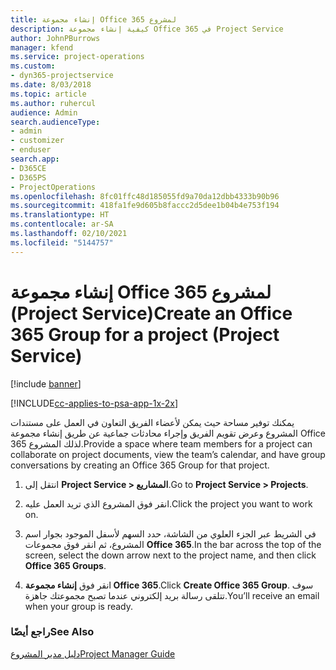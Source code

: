 ```yaml
---
title: إنشاء مجموعة Office 365 لمشروع
description: كيفية إنشاء مجموعة Office 365 في Project Service
author: JohnPBurrows
manager: kfend
ms.service: project-operations
ms.custom:
- dyn365-projectservice
ms.date: 8/03/2018
ms.topic: article
ms.author: ruhercul
audience: Admin
search.audienceType:
- admin
- customizer
- enduser
search.app:
- D365CE
- D365PS
- ProjectOperations
ms.openlocfilehash: 8fc01ffc48d185055fd9a70da12dbb4333b90b96
ms.sourcegitcommit: 418fa1fe9d605b8faccc2d5dee1b04b4e753f194
ms.translationtype: HT
ms.contentlocale: ar-SA
ms.lasthandoff: 02/10/2021
ms.locfileid: "5144757"
---
```

# <a name="create-an-office-365-group-for-a-project-project-service"></a><span data-ttu-id="faa59-103">إنشاء مجموعة Office 365 لمشروع (Project Service)</span><span class="sxs-lookup"><span data-stu-id="faa59-103">Create an Office 365 Group for a project (Project Service)</span></span>

[!include [banner](../includes/psa-now-project-operations.md)]

[!INCLUDE[cc-applies-to-psa-app-1x-2x](../includes/cc-applies-to-psa-app-1x-2x.md)]

<span data-ttu-id="faa59-104">يمكنك توفير مساحة حيث يمكن لأعضاء الفريق التعاون في العمل على مستندات المشروع وعرض تقويم الفريق وإجراء محادثات جماعية عن طريق إنشاء مجموعة Office 365 لذلك المشروع.</span><span class="sxs-lookup"><span data-stu-id="faa59-104">Provide a space where team members for a project can collaborate on project documents, view the team’s calendar, and have group conversations by creating an Office 365 Group for that project.</span></span>  
  
1.  <span data-ttu-id="faa59-105">انتقل إلى **Project Service > المشاريع**.</span><span class="sxs-lookup"><span data-stu-id="faa59-105">Go to **Project Service > Projects**.</span></span>  
  
2.  <span data-ttu-id="faa59-106">انقر فوق المشروع الذي تريد العمل عليه.</span><span class="sxs-lookup"><span data-stu-id="faa59-106">Click the project you want to work on.</span></span>  
  
3.  <span data-ttu-id="faa59-107">في الشريط عبر الجزء العلوي من الشاشة، حدد السهم لأسفل الموجود بجوار اسم المشروع، ثم انقر فوق مجموعات **Office 365**.</span><span class="sxs-lookup"><span data-stu-id="faa59-107">In the bar across the top of the screen, select the down arrow next to the project name, and then click **Office 365 Groups**.</span></span>  
  
4.  <span data-ttu-id="faa59-108">انقر فوق **إنشاء مجموعة Office 365**.</span><span class="sxs-lookup"><span data-stu-id="faa59-108">Click **Create Office 365 Group**.</span></span> <span data-ttu-id="faa59-109">سوف تتلقى رسالة بريد إلكتروني عندما تصبح مجموعتك جاهزة.</span><span class="sxs-lookup"><span data-stu-id="faa59-109">You’ll receive an email when your group is ready.</span></span>  
  
### <a name="see-also"></a><span data-ttu-id="faa59-110">راجع أيضًا</span><span class="sxs-lookup"><span data-stu-id="faa59-110">See Also</span></span>  
 [<span data-ttu-id="faa59-111">دليل مدير المشروع</span><span class="sxs-lookup"><span data-stu-id="faa59-111">Project Manager Guide</span></span>](../psa/project-manager-guide.md)
